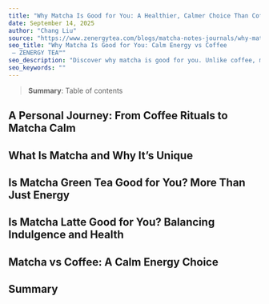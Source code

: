 ```yaml
---
title: "Why Matcha Is Good for You: A Healthier, Calmer Choice Than Coffee | Zenergy Tea"
date: September 14, 2025
author: "Chang Liu"
source: "https://www.zenergytea.com/blogs/matcha-notes-journals/why-matcha-is-good-for-you"
seo_title: "Why Matcha Is Good for You: Calm Energy vs Coffee
 – ZENERGY TEA™"
seo_description: "Discover why matcha is good for you. Unlike coffee, matcha offers calm focus, steady energy, and antioxidants that support heart and brain health."
seo_keywords: ""
---
```

> **Summary**:
> Table of contents

## A Personal Journey: From Coffee Rituals to Matcha Calm
## What Is Matcha and Why It’s Unique
## Is Matcha Green Tea Good for You? More Than Just Energy
## Is Matcha Latte Good for You? Balancing Indulgence and Health
## Matcha vs Coffee: A Calm Energy Choice
## Summary